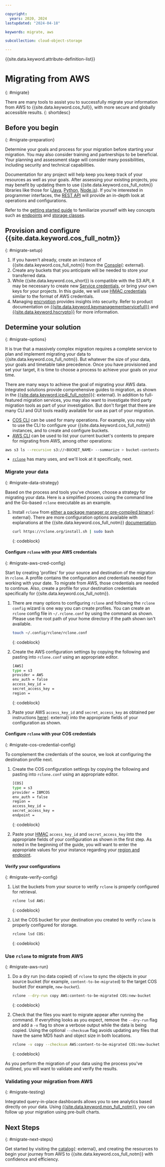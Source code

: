 ```yaml
---

copyright:
  years: 2020, 2024
lastupdated: "2024-04-18"

keywords: migrate, aws

subcollection: cloud-object-storage

---
```


{{site.data.keyword.attribute-definition-list}}

# Migrating from AWS
{: #migrate}

There are many tools to assist you to successfully migrate your information from AWS to {{site.data.keyword.cos_full}}, with more secure and globally accessible results.
{: shortdesc}

## Before you begin
{: #migrate-preparation}

Determine your goals and process for your migration before starting your migration. You may also consider training and partnerships to be beneficial. Your planning and assessment stage will consider many possibilities, including security and technical capabilities.

Documentation for any project will help keep you keep track of your resources as well as your goals. After assessing your existing projects, you may benefit by updating them to use {{site.data.keyword.cos_full_notm}} libraries like those for ([Java](/docs/cloud-object-storage?topic=cloud-object-storage-java), [Python](/docs/cloud-object-storage?topic=cloud-object-storage-python), [Node.js](/docs/cloud-object-storage?topic=cloud-object-storage-node)). If you're interested in programmer interfaces, the [REST API](/docs/cloud-object-storage?topic=cloud-object-storage-compatibility-api) will provide an in-depth look at operations and configurations.

Refer to the [getting started guide](/docs/cloud-object-storage?topic=cloud-object-storage-getting-started-cloud-object-storage) to familiarize yourself with key concepts such as [endpoints](/docs/cloud-object-storage?topic=cloud-object-storage-endpoints) and [storage classes](/docs/cloud-object-storage?topic=cloud-object-storage-classes).

## Provision and configure {{site.data.keyword.cos_full_notm}}
{: #migrate-setup}

1. If you haven't already, create an instance of {{site.data.keyword.cos_full_notm}} from the [Console](/objectstorage/create){: external}.
1. Create any buckets that you anticipate will be needed to store your transferred data.
1. While {{site.data.keyword.cos_short}} is compatible with the S3 API, it may be necessary to create new [Service credentials](/docs/cloud-object-storage?topic=cloud-object-storage-service-credentials), or bring your own keys for your projects. In this guide, we will use [HMAC credentials](/docs/cloud-object-storage?topic=cloud-object-storage-uhc-hmac-credentials-main) similar to the format of AWS credentials.
1. Managing [encryption](/docs/cloud-object-storage?topic=cloud-object-storage-encryption) provides insights into security. Refer to product documentation on [{{site.data.keyword.keymanagementservicefull}}](/docs/key-protect?topic=key-protect-about) and [{{site.data.keyword.hscrypto}}](/docs/hs-crypto?topic=hs-crypto-overview) for more information.

## Determine your solution
{: #migrate-options}

It is true that a massively complex migration requires a complete service to plan and implement migrating your data to {{site.data.keyword.cos_full_notm}}. But whatever the size of your data, your goals and timetable take precedence. Once you have provisioned and set your target, it is time to choose a process to achieve your goals on your time.

There are many ways to achieve the goal of migrating your AWS data. Integrated solutions provide comprehensive guides to migration, as shown in the [{{site.data.keyword.icp4i_full_notm}}](https://www.ibm.com/cloud/cloud-pak-for-integration/high-speed-data-transfer){: external}. In addition to full-featured migration services, you may also want to investigate third party migration tools as part of your investigation. But don't forget that there are many CLI and GUI tools readily available for use as part of your migration.

* [COS CLI](/docs/cloud-object-storage?topic=cloud-object-storage-ic-cos-cli) can be used for many operations. For example, you may wish to use the CLI to configure your {{site.data.keyword.cos_full_notm}} instances, and to create and configure buckets.
* [AWS CLI](/docs/cloud-object-storage?topic=cloud-object-storage-aws-cli) can be used to list your current bucket's contents to prepare for migrating from AWS, among other operations:

```sh
aws s3 ls --recursive s3://<BUCKET_NAME> --summarize > bucket-contents-source.txt
```

* [`rclone`](/docs/cloud-object-storage?topic=cloud-object-storage-rclone) has many uses, and we'll look at it specifically, next.

### Migrate your data
{: #migrate-data-strategy}

Based on the process and tools you've chosen, choose a strategy for migrating your data. Here is a simplified process using the command line and the Go-based `rclone` executable as an example.

1. Install `rclone` from [either a package manager or pre-compiled binary](https://rclone.org/install/){: external}. There are more configuration options available with explanations at the {{site.data.keyword.cos_full_notm}} [documentation](/docs/cloud-object-storage?topic=cloud-object-storage-rclone).

   ```sh
   curl https://rclone.org/install.sh | sudo bash
   ```

   {: codeblock}

#### Configure `rclone` with your AWS credentials
{: #migrate-aws-cred-config}

Start by creating 'profiles' for your source and destination of the migration in `rclone`. A profile contains the configuration and credentials needed for working with your date. To migrate from AWS, those credentials are needed to continue. Also, create a profile for your destination credentials specifically for {{site.data.keyword.cos_full_notm}}.

1. There are many options to configuring `rclone` and following the `rclone config` wizard is one way you can create profiles. You can create an `rclone` config file in `~/.rclone.conf` by using the command as shown. Please use the root path of your home directory if the path shown isn't available.

   ```sh
   touch ~/.config/rclone/rclone.conf
   ```

   {: codeblock}

1. Create the AWS configuration settings by copying the following and pasting into `rclone.conf` using an appropriate editor.

   ```sh
   [AWS]
   type = s3
   provider = AWS
   env_auth = false
   access_key_id =
   secret_access_key =
   region =
   ```

   {: codeblock}

1. Paste your AWS `access_key_id` and `secret_access_key` as obtained per instructions [here](https://docs.aws.amazon.com/general/latest/gr/aws-sec-cred-types.html){: external} into the appropriate fields of your configuration as shown.

#### Configure `rclone` with your COS credentials
{: #migrate-cos-credential-config}

To complement the credentials of the source, we look at configuring the destination profile next.

1. Create the COS configuration settings by copying the following and pasting into `rclone.conf` using an appropriate editor.

   ```sh
   [COS]
   type = s3
   provider = IBMCOS
   env_auth = false
   region =
   access_key_id =
   secret_access_key =
   endpoint =

   ```

   {: codeblock}

1. Paste your [HMAC](/docs/cloud-object-storage?topic=cloud-object-storage-uhc-hmac-credentials-main) `access_key_id` and `secret_access_key` into the appropriate fields of your configuration as shown in the first step. As noted in the beginning of the guide, you will want to enter the appropriate values for your instance regarding your [region and endpoint](/docs/cloud-object-storage?topic=cloud-object-storage-endpoints).

#### Verify your configurations
{: #migrate-verify-config}

1. List the buckets from your source to verify `rclone` is properly configured for retrieval.

    ```sh
    rclone lsd AWS:
    ```

   {: codeblock}

2. List the COS bucket for your destination you created to verify `rclone` is properly configured for storage.

    ```sh
    rclone lsd COS:
    ```

   {: codeblock}

### Use `rclone` to migrate from AWS
{: #migrate-aws-run}

1. Do a dry run (no data copied) of `rclone` to sync the objects in your source
   bucket (for example, `content-to-be-migrated`) to the target COS bucket (for example, `new-bucket`).

   ```sh
   rclone --dry-run copy AWS:content-to-be-migrated COS:new-bucket
   ```

   {: codeblock}

1. Check that the files you want to migrate appear after running the command. If everything looks as you expect, remove the `--dry-run` flag and add a `-v` flag to show a verbose output while the data is being copied. Using the optional `--checksum` flag avoids updating any files that have the same MD5 hash and object size in both locations.

   ```sh
   rclone -v copy --checksum AWS:content-to-be-migrated COS:new-bucket
   ```

   {: codeblock}

As you perform the migration of your data using the process you've outlined, you will want to validate and verify the results.

### Validating your migration from AWS
{: #migrate-testing}

Integrated query-in-place dashboards allows you to see analytics based directly on your data. Using [{{site.data.keyword.mon_full_notm}}](/docs/cloud-object-storage?topic=cloud-object-storage-mm-cos-integration), you can follow up your migration using pre-built charts.

## Next Steps
{: #migrate-next-steps}

Get started by visiting the [catalog](https://cloud.ibm.com){: external}, and creating the resources to begin your journey from AWS to {{site.data.keyword.cos_full_notm}} with confidence and efficiency.